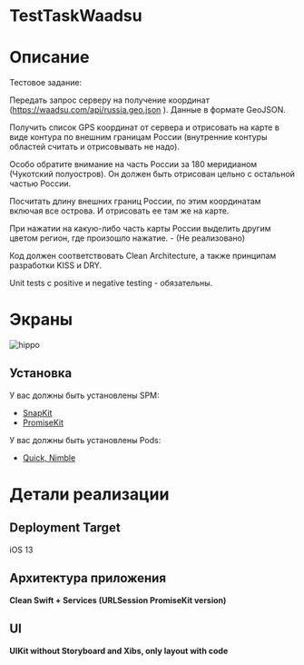 # TestTaskWaadsu
# Описание
Тестовое задание:

Передать запрос серверу на получение координат (https://waadsu.com/api/russia.geo.json ).
Данные в формате GeoJSON.

Получить список GPS координат от сервера и отрисовать на карте в виде контура по внешним границам России (внутренние контуры областей считать и отрисовывать не надо).  

Особо обратите внимание на часть России за 180 меридианом (Чукотский полуостров). Он должен быть отрисован цельно с остальной частью России.

Посчитать длину внешних границ России, по этим координатам включая все острова.
И отрисовать ее там же на карте.

При нажатии на какую-либо часть карты России выделить другим цветом регион, где произошло нажатие. - (Не реализовано)

Код должен  соответствовать Clean Architecture, а также принципам разработки KISS и DRY. 

Unit tests с positive и negative testing - обязательны.

# Экраны
![hippo](https://media.giphy.com/media/MGKkUEyqAnijF8mIuK/giphy.gif)

## Установка

У вас должны быть установлены SPM:
* <a href="https://github.com/SnapKit/SnapKit">SnapKit</a>
* <a href="https://github.com/mxcl/PromiseKit">PromiseKit</a>

У вас должны быть установлены Pods:
* <a href="https://github.com/Quick/Quick">Quick, Nimble</a>

# Детали реализации
## Deployment Target
iOS 13
## Архитектура приложения
**Clean Swift + Services (URLSession PromiseKit version)**<br>
## UI
**UIKit without Storyboard and Xibs, only layout with code**<br>
